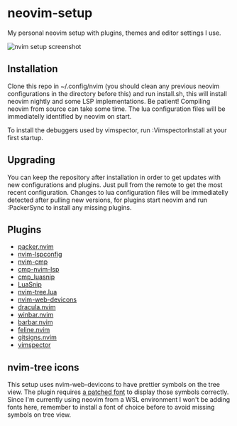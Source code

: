 # neovim-setup

My personal neovim setup with plugins, themes and editor settings I use.

![nvim setup screenshot](https://user-images.githubusercontent.com/48458069/195466391-39a7f8ea-d831-405b-aa3e-7f91f45a90d1.png)

## Installation

Clone this repo in ~/.config/nvim (you should clean any previous neovim configurations in the directory before this) and run install.sh, this will install neovim nightly and some LSP implementations. 
Be patient! Compiling neovim from source can take some time. The lua configuration files will be immediatelly identified by neovim on start.

To install the debuggers used by vimspector, run :VimspectorInstall at your first startup.

## Upgrading

You can keep the repository after installation in order to get updates with new configurations and plugins. Just pull from the remote to get the most recent configuration.
Changes to lua configuration files will be immediatelly detected after pulling new versions, for plugins start neovim and run 
:PackerSync to install any missing plugins.

## Plugins

- [packer.nvim](https://github.com/wbthomason/packer.nvim)
- [nvim-lspconfig](https://github.com/neovim/nvim-lspconfig)
- [nvim-cmp](https://github.com/hrsh7th/nvim-cmp)
- [cmp-nvim-lsp](https://github.com/hrsh7th/cmp-nvim-lsp)
- [cmp_luasnip](https://github.com/saadparwaiz1/cmp_luasnip)
- [LuaSnip](https://github.com/L3MON4D3/LuaSnip)
- [nvim-tree.lua](https://github.com/nvim-tree/nvim-tree.lua)
- [nvim-web-devicons](https://github.com/nvim-tree/nvim-web-devicons)
- [dracula.nvim](https://github.com/Mofiqul/dracula.nvim)
- [winbar.nvim](https://github.com/fgheng/winbar.nvim)
- [barbar.nvim](https://github.com/romgrk/barbar.nvim)
- [feline.nvim](https://github.com/feline-nvim/feline.nvim)
- [gitsigns.nvim](https://github.com/lewis6991/gitsigns.nvim)
- [vimspector](https://github.com/puremourning/vimspector)

## nvim-tree icons

This setup uses nvim-web-devicons to have prettier symbols on the tree view. The plugin requires [a patched font](https://www.nerdfonts.com/) to display those symbols correctly.
Since I'm currently using neovim from a WSL environment I won't be adding fonts here, remember to install a font of choice before to avoid missing symbols on tree view.
